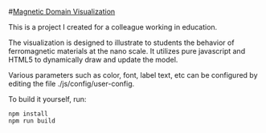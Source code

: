 #[Magnetic Domain Visualization](https://magnetic-domain-viz.appspot.com/)

This is a project I created for a colleague working in education.

The visualization is designed to illustrate to students the behavior of ferromagnetic
materials at the nano scale. It utilizes pure javascript and HTML5 to dynamically draw
and update the model.

Various parameters such as color, font, label text, etc can be configured by editing the
file ./js/config/user-config.

To build it yourself, run:

    npm install
    npm run build
